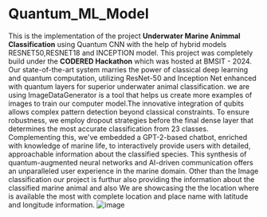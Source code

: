 # Quantum_ML_Model

This is the implementation of the project **Underwater Marine Animmal Classification** using Quantum CNN with the help of hybrid models RESNET50,RESNET18 and INCEPTION model.
This project was completely build under the **CODERED Hackathon** which was hosted at BMSIT - 2024.
Our state-of-the-art system marries the power of classical deep learning and quantum computation, utilizing ResNet-50 and Inception Net enhanced with quantum layers for superior underwater animal classification. we are using ImageDataGenerator is a tool that helps us create more examples of images to train our computer model.The innovative integration of qubits allows complex pattern detection beyond classical constraints. To ensure robustness, we employ dropout strategies before the final dense layer that determines the most accurate classification from 23 classes. Complementing this, we've embedded a GPT-2-based chatbot, enriched with knowledge of marine life, to interactively provide users with detailed, approachable information about the classified species. This synthesis of quantum-augmented neural networks and AI-driven communication offers an unparalleled user experience in the marine domain.
Other than the Image classification our project is furthur also providing the information about the classified marine animal and also We are showcasing the the location where is available the most with complete location and place name with latitude and longitude information.
![image](https://github.com/user-attachments/assets/25d7f3ba-e7f2-4f1b-bd16-82d5c8c794af)

